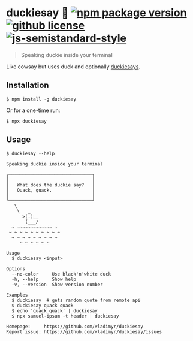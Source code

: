 # duckiesay :duck: [![npm package version](https://img.shields.io/npm/v/duckiesay.svg)](https://npm.im/duckiesay) [![github license](https://img.shields.io/github/license/vladimyr/duckiesay.svg)](https://github.com/vladimyr/duckiesay/blob/master/LICENSE) [![js-semistandard-style](https://img.shields.io/badge/code%20style-semistandard-brightgreen.svg)](https://github.com/Flet/semistandard)

>Speaking duckie inside your terminal

Like cowsay but uses duck and optionally [duckiesays](http://duckiesays.com).

## Installation

```    
$ npm install -g duckiesay
```

Or for a one-time run:

```    
$ npx duckiesay
```

## Usage

```
$ duckiesay --help

Speaking duckie inside your terminal

╭───────────────────────────────╮
│                               │
│   What does the duckie say?   │
│   Quack, quack.               │
│                               │
╰───────────────────────────────╯
   \
    \   _
      >(.)__
       (___/
  ~ ~~~~~~~~~~~~~ ~
 ~ ~ ~ ~ ~ ~ ~ ~ ~ ~
  ~ ~ ~ ~ ~ ~ ~ ~ ~
     ~ ~ ~ ~ ~ ~

Usage
  $ duckiesay <input>

Options
  --no-color     Use black'n'white duck
  -h, --help     Show help
  -v, --version  Show version number

Examples
  $ duckiesay  # gets random quote from remote api
  $ duckiesay quack quack
  $ echo 'quack quack' | duckiesay
  $ npx samuel-ipsum -t header | duckiesay

Homepage:     https://github.com/vladimyr/duckiesay
Report issue: https://github.com/vladimyr/duckiesay/issues
